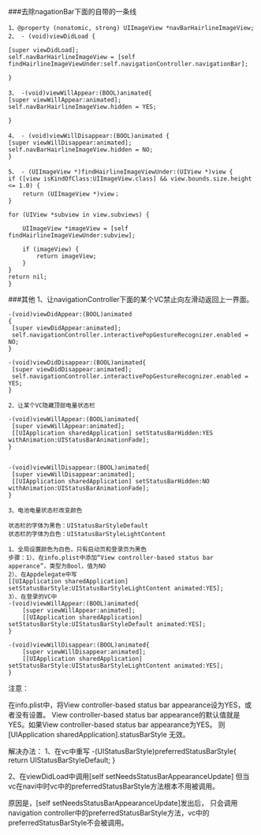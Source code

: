 ###去除nagationBar下面的自带的一条线

 ```
 1、@property (nonatomic, strong) UIImageView *navBarHairlineImageView;
2、 - (void)viewDidLoad { 

 [super viewDidLoad];
 self.navBarHairlineImageView = [self findHairlineImageViewUnder:self.navigationController.navigationBar];

}

3、 -(void)viewWillAppear:(BOOL)animated{ 
 [super viewWillAppear:animated];
 self.navBarHairlineImageView.hidden = YES;

}

4、 - (void)viewWillDisappear:(BOOL)animated {
 [super viewWillDisappear:animated];
 self.navBarHairlineImageView.hidden = NO;
}

5、 - (UIImageView *)findHairlineImageViewUnder:(UIView *)view { 
 if ([view isKindOfClass:UIImageView.class] && view.bounds.size.height <= 1.0) {
     return (UIImageView *)view；
 }

 for (UIView *subview in view.subviews) {

     UIImageView *imageView = [self findHairlineImageViewUnder:subview];

     if (imageView) {
         return imageView;
     }
}
 return nil;
}

```


###其他
    1、让navigationController下面的某个VC禁止向左滑动返回上一界面。
```
-(void)viewDidAppear:(BOOL)animated
{
 [super viewDidAppear:animated];
 self.navigationController.interactivePopGestureRecognizer.enabled = NO;
}

-(void)viewDidDisappear:(BOOL)animated{
 [super viewDidDisappear:animated];
 self.navigationController.interactivePopGestureRecognizer.enabled = YES;
}
```
    2、让某个VC隐藏顶部电量状态栏
```
-(void)viewWillAppear:(BOOL)animated{
 [super viewWillAppear:animated];
 [[UIApplication sharedApplication] setStatusBarHidden:YES withAnimation:UIStatusBarAnimationFade];
}


-(void)viewWillDisappear:(BOOL)animated{
 [super viewWillDisappear:animated];
 [[UIApplication sharedApplication] setStatusBarHidden:NO withAnimation:UIStatusBarAnimationFade];
}
```

    3、电池电量状态栏改变颜色

```
状态栏的字体为黑色：UIStatusBarStyleDefault
状态栏的字体为白色：UIStatusBarStyleLightContent

1、全局设置颜色为白色，只有启动页和登录页为黑色
步骤：1）、在info.plist中添加“View controller-based status bar apperance”，类型为Bool，值为NO
2）、在Appdelegate中写
[[UIApplication sharedApplication] setStatusBarStyle:UIStatusBarStyleLightContent animated:YES];
3）、在登录的VC中
-(void)viewWillAppear:(BOOL)animated{
    [super viewWillAppear:animated];
    [[UIApplication sharedApplication] setStatusBarStyle:UIStatusBarStyleDefault animated:YES];
}

-(void)viewWillDisappear:(BOOL)animated{
    [super viewWillDisappear:animated];
    [[UIApplication sharedApplication] setStatusBarStyle:UIStatusBarStyleLightContent animated:YES];
}

```

注意：

在info.plist中，将View controller-based status bar appearance设为YES，或者没有设置。
View controller-based status bar appearance的默认值就是YES。如果View controller-based status bar appearance为YES。
则[UIApplication sharedApplication].statusBarStyle 无效。


解决办法：
1、在vc中重写
-(UIStatusBarStyle)preferredStatusBarStyle{
   return UIStatusBarStyleDefault;
}

2、在viewDidLoad中调用[self setNeedsStatusBarAppearanceUpdate]
但当vc在navi中时vc中的preferredStatusBarStyle方法根本不用被调用。

原因是，[self setNeedsStatusBarAppearanceUpdate]发出后，
只会调用navigation controller中的preferredStatusBarStyle方法，vc中的preferredStatusBarStyle不会被调用。















